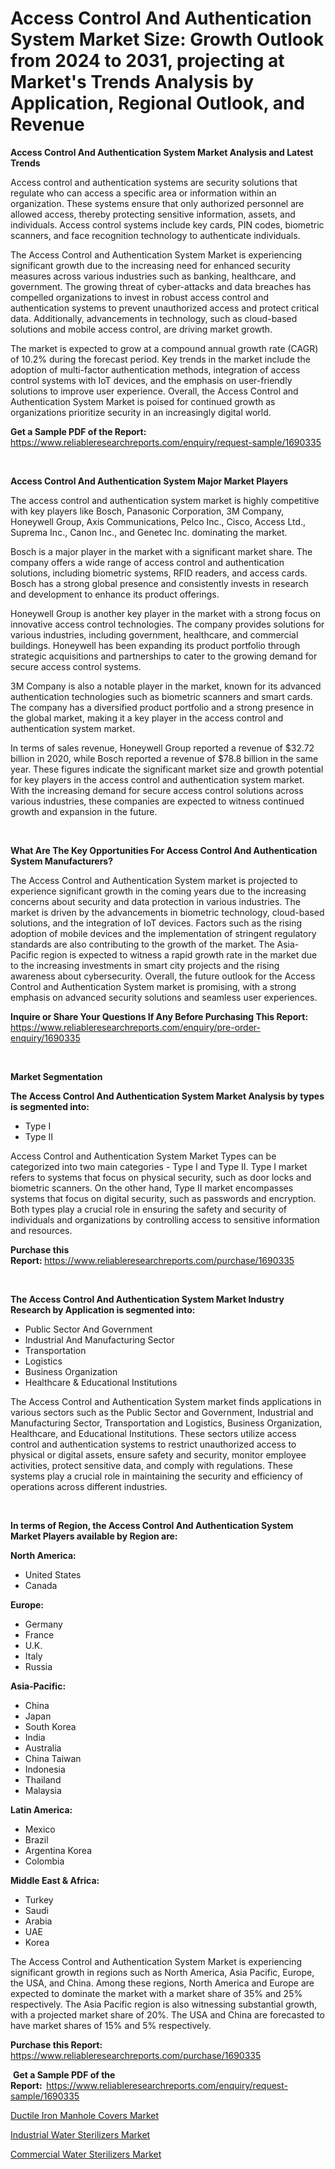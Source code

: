 <p><h1>Access Control And Authentication System Market Size: Growth Outlook from 2024 to 2031, projecting at Market's Trends Analysis by Application, Regional Outlook, and Revenue</h1></p><p><strong>Access Control And Authentication System Market Analysis and Latest Trends</strong></p>
<p><p>Access control and authentication systems are security solutions that regulate who can access a specific area or information within an organization. These systems ensure that only authorized personnel are allowed access, thereby protecting sensitive information, assets, and individuals. Access control systems include key cards, PIN codes, biometric scanners, and face recognition technology to authenticate individuals.</p><p>The Access Control and Authentication System Market is experiencing significant growth due to the increasing need for enhanced security measures across various industries such as banking, healthcare, and government. The growing threat of cyber-attacks and data breaches has compelled organizations to invest in robust access control and authentication systems to prevent unauthorized access and protect critical data. Additionally, advancements in technology, such as cloud-based solutions and mobile access control, are driving market growth.</p><p>The market is expected to grow at a compound annual growth rate (CAGR) of 10.2% during the forecast period. Key trends in the market include the adoption of multi-factor authentication methods, integration of access control systems with IoT devices, and the emphasis on user-friendly solutions to improve user experience. Overall, the Access Control and Authentication System Market is poised for continued growth as organizations prioritize security in an increasingly digital world.</p></p>
<p><strong>Get a Sample PDF of the Report:&nbsp;</strong> <a href="https://www.reliableresearchreports.com/enquiry/request-sample/1690335">https://www.reliableresearchreports.com/enquiry/request-sample/1690335</a></p>
<p>&nbsp;</p>
<p><strong>Access Control And Authentication System Major Market Players</strong></p>
<p><p>The access control and authentication system market is highly competitive with key players like Bosch, Panasonic Corporation, 3M Company, Honeywell Group, Axis Communications, Pelco Inc., Cisco, Access Ltd., Suprema Inc., Canon Inc., and Genetec Inc. dominating the market.</p><p>Bosch is a major player in the market with a significant market share. The company offers a wide range of access control and authentication solutions, including biometric systems, RFID readers, and access cards. Bosch has a strong global presence and consistently invests in research and development to enhance its product offerings.</p><p>Honeywell Group is another key player in the market with a strong focus on innovative access control technologies. The company provides solutions for various industries, including government, healthcare, and commercial buildings. Honeywell has been expanding its product portfolio through strategic acquisitions and partnerships to cater to the growing demand for secure access control systems.</p><p>3M Company is also a notable player in the market, known for its advanced authentication technologies such as biometric scanners and smart cards. The company has a diversified product portfolio and a strong presence in the global market, making it a key player in the access control and authentication system market.</p><p>In terms of sales revenue, Honeywell Group reported a revenue of $32.72 billion in 2020, while Bosch reported a revenue of $78.8 billion in the same year. These figures indicate the significant market size and growth potential for key players in the access control and authentication system market. With the increasing demand for secure access control solutions across various industries, these companies are expected to witness continued growth and expansion in the future.</p></p>
<p>&nbsp;</p>
<p><strong>What Are The Key Opportunities For Access Control And Authentication System Manufacturers?</strong></p>
<p><p>The Access Control and Authentication System market is projected to experience significant growth in the coming years due to the increasing concerns about security and data protection in various industries. The market is driven by the advancements in biometric technology, cloud-based solutions, and the integration of IoT devices. Factors such as the rising adoption of mobile devices and the implementation of stringent regulatory standards are also contributing to the growth of the market. The Asia-Pacific region is expected to witness a rapid growth rate in the market due to the increasing investments in smart city projects and the rising awareness about cybersecurity. Overall, the future outlook for the Access Control and Authentication System market is promising, with a strong emphasis on advanced security solutions and seamless user experiences.</p></p>
<p><strong>Inquire or Share Your Questions If Any Before Purchasing This Report:</strong> <a href="https://www.reliableresearchreports.com/enquiry/pre-order-enquiry/1690335">https://www.reliableresearchreports.com/enquiry/pre-order-enquiry/1690335</a></p>
<p>&nbsp;</p>
<p><strong>Market Segmentation</strong></p>
<p><strong>The Access Control And Authentication System Market Analysis by types is segmented into:</strong></p>
<p><ul><li>Type I</li><li>Type II</li></ul></p>
<p><p>Access Control and Authentication System Market Types can be categorized into two main categories - Type I and Type II. Type I market refers to systems that focus on physical security, such as door locks and biometric scanners. On the other hand, Type II market encompasses systems that focus on digital security, such as passwords and encryption. Both types play a crucial role in ensuring the safety and security of individuals and organizations by controlling access to sensitive information and resources.</p></p>
<p><strong>Purchase this Report:&nbsp;</strong><a href="https://www.reliableresearchreports.com/purchase/1690335">https://www.reliableresearchreports.com/purchase/1690335</a></p>
<p>&nbsp;</p>
<p><strong>The Access Control And Authentication System Market Industry Research by Application is segmented into:</strong></p>
<p><ul><li>Public Sector And Government</li><li>Industrial And Manufacturing Sector</li><li>Transportation</li><li>Logistics</li><li>Business Organization</li><li>Healthcare & Educational Institutions</li></ul></p>
<p><p>The Access Control and Authentication System market finds applications in various sectors such as the Public Sector and Government, Industrial and Manufacturing Sector, Transportation and Logistics, Business Organization, Healthcare, and Educational Institutions. These sectors utilize access control and authentication systems to restrict unauthorized access to physical or digital assets, ensure safety and security, monitor employee activities, protect sensitive data, and comply with regulations. These systems play a crucial role in maintaining the security and efficiency of operations across different industries.</p></p>
<p>&nbsp;</p>
<p><strong>In terms of Region, the Access Control And Authentication System Market Players available by Region are:</strong></p>
<p>
    <p> <strong> North America: </strong>
        <ul>
            <li>United States</li>
            <li>Canada</li>
        </ul>
        </p> 
    <p> <strong> Europe: </strong>
        <ul>
            <li>Germany</li>
            <li>France</li>
            <li>U.K.</li>
            <li>Italy</li>
            <li>Russia</li>
        </ul>
        </p> 
    <p> <strong> Asia-Pacific: </strong>
        <ul>
            <li>China</li>
            <li>Japan</li>
            <li>South Korea</li>
            <li>India</li>
            <li>Australia</li>
            <li>China Taiwan</li>
            <li>Indonesia</li>
            <li>Thailand</li>
            <li>Malaysia</li>
        </ul>
        </p> 
    <p> <strong> Latin America: </strong>
        <ul>
            <li>Mexico</li>
            <li>Brazil</li>
            <li>Argentina Korea</li>
            <li>Colombia</li>
        </ul>
        </p> 
    <p> <strong> Middle East & Africa: </strong>
        <ul>
            <li>Turkey</li>
            <li>Saudi</li>
            <li>Arabia</li>
            <li>UAE</li>
            <li>Korea</li>
        </ul>
    </p>
    </p>
<p><p>The Access Control and Authentication System Market is experiencing significant growth in regions such as North America, Asia Pacific, Europe, the USA, and China. Among these regions, North America and Europe are expected to dominate the market with a market share of 35% and 25% respectively. The Asia Pacific region is also witnessing substantial growth, with a projected market share of 20%. The USA and China are forecasted to have market shares of 15% and 5% respectively.</p></p>
<p><strong>Purchase this Report: </strong><a href="https://www.reliableresearchreports.com/purchase/1690335">https://www.reliableresearchreports.com/purchase/1690335</a></p>
<p>&nbsp;<strong>Get a Sample PDF of the Report:&nbsp;&nbsp;</strong><a href="https://www.reliableresearchreports.com/enquiry/request-sample/1690335">https://www.reliableresearchreports.com/enquiry/request-sample/1690335</a></p>
<p><strong></strong></p>
<p><p><a href="https://github.com/bmorecock/Market-Research-Report-List-2/blob/main/ductile-iron-manhole-covers-market.md">Ductile Iron Manhole Covers Market</a></p><p><a href="https://issuu.com/reportprime-2/docs/industrial-water-sterilizers-market-size-2030.pptx">Industrial Water Sterilizers Market</a></p><p><a href="https://issuu.com/reportprime-2/docs/commercial-water-sterilizers-market-size-2030.pptx">Commercial Water Sterilizers Market</a></p></p>